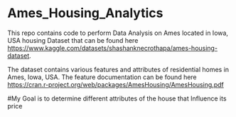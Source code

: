 # Ames_Housing_Analytics
This repo contains code to perform Data Analysis on Ames located in Iowa, USA housing Dataset that can be found here  https://www.kaggle.com/datasets/shashanknecrothapa/ames-housing-dataset.

The dataset contains various features and attributes of residential homes in Ames, Iowa, USA.
The feature documentation can be found here https://cran.r-project.org/web/packages/AmesHousing/AmesHousing.pdf

#My Goal is to determine different attributes of the house that Influence its price

